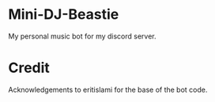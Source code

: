 # Mini-DJ-Beastie
My personal music bot for my discord server.

# Credit
Acknowledgements to eritislami for the base of the bot code. 
